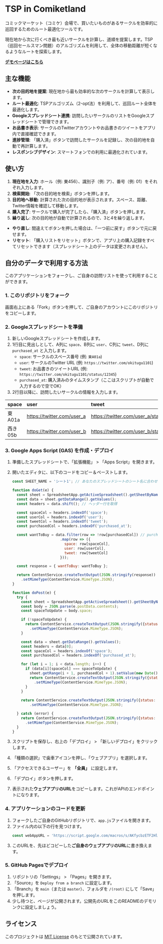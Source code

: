 # TSP in Comiketland

コミックマーケット（コミケ）会場で、買いたいものがあるサークルを効率的に巡回するためのルート最適化ツールです。

現在地から次に行くべき最も近いサークルを計算し、道順を提案します。TSP（巡回セールスマン問題）のアルゴリズムを利用して、全体の移動距離が短くなるようなルートを探索します。

**[デモページはこちら](httpsd://あなたのGitHubユーザー名.github.io/あなたのリポジトリ名/)**  <!-- TODO: デプロイ後にURLを更新してください -->

## 主な機能

-   **次の目的地を提案**: 現在地から最も効率的な次のサークルを計算して表示します。
-   **ルート最適化**: TSPアルゴリズム（2-opt法）を利用して、巡回ルート全体を最適化します。
-   **Googleスプレッドシート連携**: 訪問したいサークルのリストをGoogleスプレッドシートで管理できます。
-   **お品書き表示**: サークルのTwitterアカウントやお品書きのツイートをアプリ内で直接確認できます。
-   **進捗管理**: 「購入済」ボタンで訪問したサークルを記録し、次の目的地を自動で再計算します。
-   **レスポンシブデザイン**: スマートフォンでの利用に最適化されています。

## 使い方

1.  **現在地を入力**: ホール（例: 東456）、識別子（例: ア）、番号（例: 01）をそれぞれ入力します。
2.  **検索開始**: 「次の目的地を検索」ボタンを押します。
3.  **目的地へ移動**: 計算された次の目的地が表示されます。スペース、距離、Twitter情報を確認して移動します。
4.  **購入完了**: サークルで購入が完了したら、「購入済」ボタンを押します。
5.  **繰り返し**: 次の目的地が自動で計算されるので、3と4を繰り返します。

-   **やり直し**: 間違えてボタンを押した場合は、「一つ前に戻す」ボタンで元に戻せます。
-   **リセット**: 「購入リストをリセット」ボタンで、アプリ上の購入記録をすべてリセットできます（スプレッドシート上のデータは変更されません）。

## 自分のデータで利用する方法

このアプリケーションをフォークし、ご自身の訪問リストを使って利用することができます。

### 1. このリポジトリをフォーク

画面右上にある「Fork」ボタンを押して、ご自身のアカウントにこのリポジトリをコピーします。

### 2. Googleスプレッドシートを準備

1.  新しいGoogleスプレッドシートを作成します。
2.  1行目に見出しとして、A列に `space`、B列に `user`、C列に `tweet`、D列に `purchased_at` と入力します。
    -   `space`: サークルのスペース番号 (例: `東A01a`)
    -   `user`: サークルのTwitter URL (例: `https://twitter.com/okitugu1101`)
    -   `tweet`: お品書きのツイートURL (例: `https://twitter.com/okitugu1101/status/12345`)
    -   `purchased_at`: 購入済みのタイムスタンプ（ここはスクリプトが自動で入力するので空でOK）
3.  2行目以降に、訪問したいサークルの情報を入力します。

| space | user | tweet | purchased_at |
| :--- | :--- | :--- | :--- |
| 東A01a | https://twitter.com/user_a | https://twitter.com/user_a/status/123 | |
| 西き05b| https://twitter.com/user_b | https://twitter.com/user_b/status/456 | |


### 3. Google Apps Script (GAS) を作成・デプロイ

1.  準備したスプレッドシートで、「拡張機能」 > 「Apps Script」を開きます。
2.  開いたエディタに、以下のコードをコピー＆ペーストします。

    ```javascript
    const SHEET_NAME = 'シート1'; // あなたのスプレッドシートのシート名に合わせてください

    function doGet(e) {
      const sheet = SpreadsheetApp.getActiveSpreadsheet().getSheetByName(SHEET_NAME);
      const data = sheet.getDataRange().getValues();
      const headers = data.shift(); // ヘッダー行を取得

      const spaceCol = headers.indexOf('space');
      const userCol = headers.indexOf('user');
      const tweetCol = headers.indexOf('tweet');
      const purchasedCol = headers.indexOf('purchased_at');

      const wantToBuy = data.filter(row => !row[purchasedCol]) // purchased_atが空の行のみ
                          .map(row => ({
                            space: row[spaceCol],
                            user: row[userCol],
                            tweet: row[tweetCol]
                          }));

      const response = { wantToBuy: wantToBuy };

      return ContentService.createTextOutput(JSON.stringify(response))
        .setMimeType(ContentService.MimeType.JSON);
    }

    function doPost(e) {
      try {
        const sheet = SpreadsheetApp.getActiveSpreadsheet().getSheetByName(SHEET_NAME);
        const body = JSON.parse(e.postData.contents);
        const spaceToUpdate = body.space;

        if (!spaceToUpdate) {
          return ContentService.createTextOutput(JSON.stringify({status: 'error', message: 'Space not provided.'}))
            .setMimeType(ContentService.MimeType.JSON);
        }

        const data = sheet.getDataRange().getValues();
        const headers = data[0];
        const spaceCol = headers.indexOf('space');
        const purchasedCol = headers.indexOf('purchased_at');

        for (let i = 1; i < data.length; i++) {
          if (data[i][spaceCol] === spaceToUpdate) {
            sheet.getRange(i + 1, purchasedCol + 1).setValue(new Date());
            return ContentService.createTextOutput(JSON.stringify({status: 'success', message: `Updated ${spaceToUpdate}`}))
              .setMimeType(ContentService.MimeType.JSON);
          }
        }
        
        return ContentService.createTextOutput(JSON.stringify({status: 'error', message: 'Space not found.'}))
            .setMimeType(ContentService.MimeType.JSON);

      } catch (error) {
        return ContentService.createTextOutput(JSON.stringify({status: 'error', message: error.toString()}))
          .setMimeType(ContentService.MimeType.JSON);
      }
    }
    ```

3.  スクリプトを保存し、右上の「デプロイ」 > 「新しいデプロイ」をクリックします。
4.  「種類の選択」で歯車アイコンを押し、「ウェブアプリ」を選択します。
5.  「アクセスできるユーザー」を **「全員」** に設定します。
6.  「デプロイ」ボタンを押します。
7.  表示された**ウェブアプリのURL**をコピーします。これがAPIのエンドポイントになります。

### 4. アプリケーションのコードを更新

1.  フォークしたご自身のGitHubリポジトリで、`app.js`ファイルを開きます。
2.  ファイル内の以下の行を見つけます。
    ```javascript
    const webAppURL = 'https://script.google.com/macros/s/AKfycbzETF2Hl4rsLBObOcpK736wiavYput5AsXdyUIl9czz8NgW9mFkrksKtLy8sZDbE5A/exec';
    ```
3.  このURLを、先ほどコピーした**ご自身のウェブアプリのURL**に書き換えます。

### 5. GitHub Pagesでデプロイ

1.  リポジトリの「Settings」 > 「Pages」を開きます。
2.  「Source」を `Deploy from a branch` に設定します。
3.  「Branch」を `main`（または `master`）、フォルダを `/(root)` にして「Save」を押します。
4.  少し待つと、ページが公開されます。公開先のURLをこのREADMEのデモリンクに設定しましょう。

## ライセンス

このプロジェクトは [MIT License](LICENSE) のもとで公開されています。
